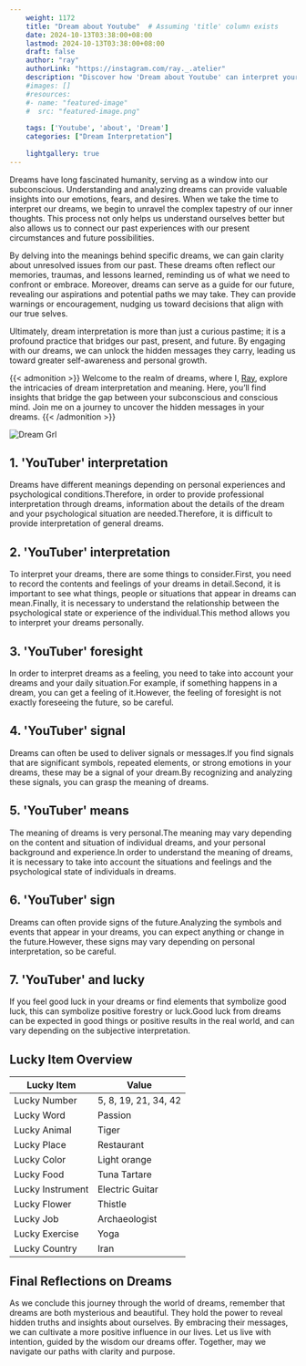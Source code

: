 ```yaml
---
    weight: 1172
    title: "Dream about Youtube"  # Assuming 'title' column exists
    date: 2024-10-13T03:38:00+08:00
    lastmod: 2024-10-13T03:38:00+08:00
    draft: false
    author: "ray"
    authorLink: "https://instagram.com/ray._.atelier"
    description: "Discover how 'Dream about Youtube' can interpret your future and uncover its significant meanings in your life."
    #images: []
    #resources:
    #- name: "featured-image"
    #  src: "featured-image.png"
    
    tags: ['Youtube', 'about', 'Dream']
    categories: ["Dream Interpretation"]
    
    lightgallery: true
---
```

    
Dreams have long fascinated humanity, serving as a window into our subconscious. Understanding and analyzing dreams can provide valuable insights into our emotions, fears, and desires. When we take the time to interpret our dreams, we begin to unravel the complex tapestry of our inner thoughts. This process not only helps us understand ourselves better but also allows us to connect our past experiences with our present circumstances and future possibilities.

By delving into the meanings behind specific dreams, we can gain clarity about unresolved issues from our past. These dreams often reflect our memories, traumas, and lessons learned, reminding us of what we need to confront or embrace. Moreover, dreams can serve as a guide for our future, revealing our aspirations and potential paths we may take. They can provide warnings or encouragement, nudging us toward decisions that align with our true selves.

Ultimately, dream interpretation is more than just a curious pastime; it is a profound practice that bridges our past, present, and future. By engaging with our dreams, we can unlock the hidden messages they carry, leading us toward greater self-awareness and personal growth.

{{< admonition >}}
Welcome to the realm of dreams, where I, [Ray](https://instagram.com/ray._.atelier), explore the intricacies of dream interpretation and meaning. Here, you’ll find insights that bridge the gap between your subconscious and conscious mind. Join me on a journey to uncover the hidden messages in your dreams.
{{< /admonition >}}

![Dream Grl](https://cdn.pixabay.com/photo/2017/11/02/03/35/gothic-2910057_1280.jpg "Dream Grl")

## 1. 'YouTuber' interpretation
Dreams have different meanings depending on personal experiences and psychological conditions.Therefore, in order to provide professional interpretation through dreams, information about the details of the dream and your psychological situation are needed.Therefore, it is difficult to provide interpretation of general dreams.

## 2. 'YouTuber' interpretation
To interpret your dreams, there are some things to consider.First, you need to record the contents and feelings of your dreams in detail.Second, it is important to see what things, people or situations that appear in dreams can mean.Finally, it is necessary to understand the relationship between the psychological state or experience of the individual.This method allows you to interpret your dreams personally.

## 3. 'YouTuber' foresight
In order to interpret dreams as a feeling, you need to take into account your dreams and your daily situation.For example, if something happens in a dream, you can get a feeling of it.However, the feeling of foresight is not exactly foreseeing the future, so be careful.

## 4. 'YouTuber' signal
Dreams can often be used to deliver signals or messages.If you find signals that are significant symbols, repeated elements, or strong emotions in your dreams, these may be a signal of your dream.By recognizing and analyzing these signals, you can grasp the meaning of dreams.

## 5. 'YouTuber' means
The meaning of dreams is very personal.The meaning may vary depending on the content and situation of individual dreams, and your personal background and experience.In order to understand the meaning of dreams, it is necessary to take into account the situations and feelings and the psychological state of individuals in dreams.

## 6. 'YouTuber' sign
Dreams can often provide signs of the future.Analyzing the symbols and events that appear in your dreams, you can expect anything or change in the future.However, these signs may vary depending on personal interpretation, so be careful.

## 7. 'YouTuber' and lucky
If you feel good luck in your dreams or find elements that symbolize good luck, this can symbolize positive forestry or luck.Good luck from dreams can be expected in good things or positive results in the real world, and can vary depending on the subjective interpretation.

## Lucky Item Overview
| Lucky Item          | Value              |
|---------------|--------------------|
| Lucky Number        | 5, 8, 19, 21, 34, 42  |
| Lucky Word          | Passion |
| Lucky Animal        | Tiger |
| Lucky Place         | Restaurant     |
| Lucky Color         | Light orange     |
| Lucky Food          | Tuna Tartare      |
| Lucky Instrument    | Electric Guitar |
| Lucky Flower        | Thistle    |
| Lucky Job           | Archaeologist       |
| Lucky Exercise      | Yoga  |
| Lucky Country       | Iran    |


##  Final Reflections on Dreams

As we conclude this journey through the world of dreams, remember that dreams are both mysterious and beautiful. They hold the power to reveal hidden truths and insights about ourselves. By embracing their messages, we can cultivate a more positive influence in our lives. Let us live with intention, guided by the wisdom our dreams offer. Together, may we navigate our paths with clarity and purpose.

